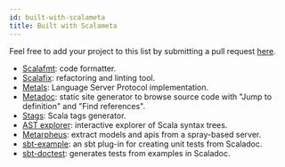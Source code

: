 ```yaml
---
id: built-with-scalameta
title: Built with Scalameta
---
```


Feel free to add your project to this list by submitting a pull request
[here](https://github.com/scalameta/tutorial/blob/master/docs/misc/built-with-scalameta.md).

- [Scalafmt](https://scalameta.org/scalafmt): code formatter.
- [Scalafix](https://scalacenter.github.io/scalafix/): refactoring and linting
  tool.
- [Metals](https://scalameta.org/metals/): Language Server Protocol
  implementation.
- [Metadoc](https://scalameta.org/metadoc): static site generator to browse
  source code with "Jump to definition" and "Find references".
- [Stags](https://github.com/pjrt/stags): Scala tags generator.
- [AST explorer](https://astexplorer.net/#/gist/ec56167ffafb20cbd8d68f24a37043a9/74efb238ad02abaa8fa69fc80342563efa8a1bdc):
  interactive explorer of Scala syntax trees.
- [Metarpheus](https://astexplorer.net/#/gist/ec56167ffafb20cbd8d68f24a37043a9/74efb238ad02abaa8fa69fc80342563efa8a1bdc):
  extract models and apis from a spray-based server.
- [sbt-example](https://github.com/ThoughtWorksInc/sbt-example): an sbt plug-in
  for creating unit tests from Scaladoc.
- [sbt-doctest](https://github.com/tkawachi/sbt-doctest/): generates tests from
  examples in Scaladoc.

